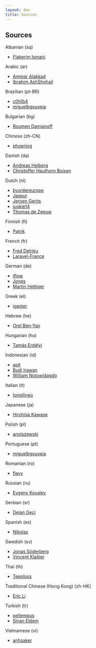 ```yaml
---
layout: doc
title: Sources
---
```


Sources
---

Albanian (sq)

* [Flakerim Ismani](https://github.com/Flakerimi)

Arabic (ar)

* [Ammar Alakkad](https://github.com/AAlakkad)
* [Ibrahim AshShohail](https://github.com/laheab)

Brazilian (pt-BR)

* [c0h1b4](https://github.com/c0h1b4)
* [miguelbgouveia](https://github.com/miguelbgouveia)

Bulgarian (bg)

* [Roumen Damianoff](https://github.com/RoumenDamianoff)

Chinese (zh-CN)

* [phoenixg](https://github.com/phoenixg)

Danish (da)

* [Andreas Heiberg](https://github.com/AndreasHeiberg)
* [Christoffer Hauthorn Boisen](https://github.com/hauthorn)

Dutch (nl)

* [byordereurope](https://github.com/byordereurope)
* [Jaspur](https://github.com/jaspur)
* [Jeroen Gerits](https://github.com/jeroengerits)
* [juukie14](https://github.com/juukie14)
* [Thomas de Zeeuw](https://github.com/Thomasdezeeuw)

Finnish (fi)

* [Patrik](https://github.com/gkunno)

French (fr)

* [Fred Delrieu](https://github.com/caouecs)
* [Laravel-France](https://github.com/laravel-france)

German (de)

* [iflow](https://github.com/iflow)
* [Jones](https://github.com/JN-Jones)
* [Martin Hettiger](https://github.com/hettiger)

Greek (el)

* [igaster](https://github.com/igaster)

Hebrew (he)

* [Orel Ben-Yair](https://github.com/LighTo273)

Hungarian (hu)

* [Tamás Erdélyi](https://github.com/terdelyi)

Indonesian (id)

* [apit](https://github.com/apit)
* [Budi Irawan](https://github.com/deerawan)
* [William Notowidagdo](https://github.com/williamn)

Italian (it)

* [longilineo](https://github.com/longilineo)

Japanese (ja)

* [Hirohisa Kawase](https://github.com/HiroKws)

Polish (pl)

* [anojszewski](https://github.com/anojszewski)

Portuguese (pt)

* [miguelbgouveia](https://github.com/miguelbgouveia)

Romanian (ro)

* [flavy](https://github.com/flavy)

Russian (ru)

* [Evgeny Kovalev](https://github.com/EvgenyKovalev)

Serbian (sr)

* [Dejan Geci](https://github.com/dejangeci)

Spanish (es)

* [Nikolas](https://github.com/nikoskip)

Swedish (sv)

* [Jonas Söderberg](https://github.com/imevul)
* [Vincent Klaiber](https://github.com/vincentklaiber)

Thai (th)

* [Teepluss](https://github.com/teepluss)

Traditional Chinese (Hong Kong) (zh-HK)

* [Eric Li](https://github.com/efilm)

Turkish (tr)

* [pellempus](https://github.com/pellempus)
* [Sinan Eldem](https://github.com/sineld)

Vietnamese (vi)

* [anhsaker](https://github.com/anhsaker)

